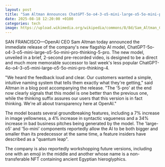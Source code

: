 ```yaml
---
layout: post
title: "Sam Altman Announces ChatGPT-5o-o4-3-o5-mini-large-o5-5o-mini-pro-thinking-5-pro"
date: 2025-08-18 12:20:00 +0100
categories: tech
image: https://upload.wikimedia.org/wikipedia/commons/8/8d/Sam_Altman_CropEdit_James_Tamim.jpg
---
```


SAN FRANCISCO—OpenAI CEO Sam Altman today announced the immediate release of the company's new flagship AI model, ChatGPT-5o-o4-3-o5-mini-large-o5-5o-mini-pro-thinking-5-pro. The new model, unveiled in a brief, 2-second pre-recorded video, is designed to be a direct and much more memorable successor to last week's less popular ChatGPT-4o-o4-3-o5-mini-large-o5-5o-mini-pro-thinking-4.

"We heard the feedback loud and clear. Our customers wanted a simple, intuitive naming system that tells them exactly what they're getting," said Altman in a blog post accompanying the release. "The '5-pro' at the end now clearly signals that this model is one better than the previous one, while the thinking suffix assures our users that this version is in fact thinking. We're all about transparency here at OpenAI."

The model boasts several groundbreaking features, including a 7% increase in image yellowness, a 4% increase in syntactic vagueness and a 34% increase in bad business pitches being generated by the model. The 'large-o5' and '5o-mini' components reportedly allow the AI to be both bigger and smaller than its predecessor at the same time, a feature insiders have described as a "quantum leap".

The company is also reportedly workshopping future versions, including one with an emoji in the middle and another whose name is a non-transferable NFT containing ancient Egyptian hieroglyphics.